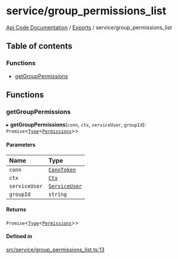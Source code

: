 # service/group\_permissions\_list
 
[Api Code Documentation](../README.md) / [Exports](../modules.md) / service/group\_permissions\_list

## Table of contents

### Functions

- [getGroupPermissions](service_group_permissions_list.md#getgrouppermissions)

## Functions

### getGroupPermissions

▸ **getGroupPermissions**(`conn`, `ctx`, `serviceUser`, `groupId`): `Promise`<[`Type`](result.md#type)<[`Permissions`](service_domain_permissions.md#permissions)\>\>

#### Parameters

| Name | Type |
| :------ | :------ |
| `conn` | [`ConnToken`](service_conn.md#conntoken) |
| `ctx` | [`Ctx`](../interfaces/lib_ctx.Ctx.md) |
| `serviceUser` | [`ServiceUser`](../interfaces/service_domain_organization_service_user.ServiceUser.md) |
| `groupId` | `string` |

#### Returns

`Promise`<[`Type`](result.md#type)<[`Permissions`](service_domain_permissions.md#permissions)\>\>

#### Defined in

[src/service/group_permissions_list.ts:13](https://github.com/openkfw/TruBudget/blob/95e6f8a/api/src/service/group_permissions_list.ts#L13)
